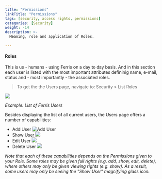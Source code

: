 ```yaml
---
title: "Permissions"
linkTitle: "Permissions"
tags: [security, access rights, permissions] 
categories: [Security]
weight: -14
description: >-
  Meaning, role and application of Roles.

---
```


#### Roles

This is us - humans - using Ferris on a day to day basis. And in this section each user is listed with the most important attributes defininig name, e-mail, status and - most importantly - the associated roles.

> To get the the Users page, navigate to: Security > List Roles

![](../../../../../../../images/list_users_page.png)

*Example: List of Ferris Users*

Besides displaying the list of all current users, the Users page offers a number of capabilities:

- Add User ![Add User](../../../../../../../images/add_icon.png) 
- Show User ![](../../../../../../../images/view_icon.png)
- Edit User ![](../../../../../../../images/edit_icon.png)
- Delete User ![](../../../../../../../images/delete_icon.png)

*Note that each of these capabilities depends on the Permissions given to your Role. Some roles may be given full rights (e.g. add, show, edit, delete), where others may only be given viewing rights (e.g. show). As a result, some users may only be seeing the "Show User" magnifying glass icon.*

